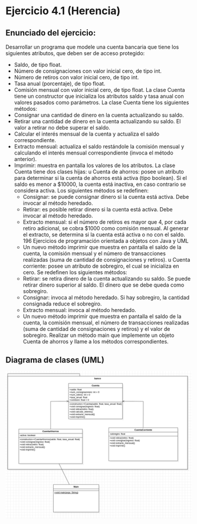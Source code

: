 # Ejercicio 4.1 (Herencia)

## Enunciado del ejercicio:
Desarrollar un programa que modele una cuenta bancaria que tiene los
siguientes atributos, que deben ser de acceso protegido:
* Saldo, de tipo float.
* Número de consignaciones con valor inicial cero, de tipo int.
* Número de retiros con valor inicial cero, de tipo int.
* Tasa anual (porcentaje), de tipo float.
* Comisión mensual con valor inicial cero, de tipo float.
La clase Cuenta tiene un constructor que inicializa los atributos saldo
y tasa anual con valores pasados como parámetros. La clase Cuenta tiene
los siguientes métodos:
* Consignar una cantidad de dinero en la cuenta actualizando su saldo.
* Retirar una cantidad de dinero en la cuenta actualizando su saldo.
El valor a retirar no debe superar el saldo.
* Calcular el interés mensual de la cuenta y actualiza el saldo correspondiente.
* Extracto mensual: actualiza el saldo restándole la comisión mensual
y calculando el interés mensual correspondiente (invoca el método
anterior).
* Imprimir: muestra en pantalla los valores de los atributos.
La clase Cuenta tiene dos clases hijas:
u Cuenta de ahorros: posee un atributo para determinar si la cuenta
de ahorros está activa (tipo boolean). Si el saldo es menor a $10000,
la cuenta está inactiva, en caso contrario se considera activa. Los
siguientes métodos se redefinen:
    * Consignar: se puede consignar dinero si la cuenta está activa.
Debe invocar al método heredado.
    * Retirar: es posible retirar dinero si la cuenta está activa. Debe
invocar al método heredado.
    * Extracto mensual: si el número de retiros es mayor que 4, por
cada retiro adicional, se cobra $1000 como comisión mensual.
Al generar el extracto, se determina si la cuenta está activa o no
con el saldo.
196 Ejercicios de programación orientada a objetos con Java y UML
    * Un nuevo método imprimir que muestra en pantalla el saldo
de la cuenta, la comisión mensual y el número de transacciones
realizadas (suma de cantidad de consignaciones y retiros).
u Cuenta corriente: posee un atributo de sobregiro, el cual se inicializa en cero. Se redefinen los siguientes métodos:
    * Retirar: se retira dinero de la cuenta actualizando su saldo. Se puede retirar dinero superior al saldo. El dinero que se debe queda
como sobregiro.
    * Consignar: invoca al método heredado. Si hay sobregiro, la
cantidad consignada reduce el sobregiro.
    * Extracto mensual: invoca al método heredado.
    * Un nuevo método imprimir que muestra en pantalla el saldo
de la cuenta, la comisión mensual, el número de transacciones
realizadas (suma de cantidad de consignaciones y retiros) y el
valor de sobregiro.
Realizar un método main que implemente un objeto Cuenta de ahorros y llame a los métodos correspondientes.

## Diagrama de clases (UML)
![Diagrama de clases UML](./DiagramaClases.png)
